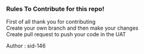 <h3>Rules To Contribute for this repo!</h3>

First of all thank you for contributing <br>
Create your own branch and then make your changes <br>
Create pull request to push your code in the UAT <br>

Author : sid-146

